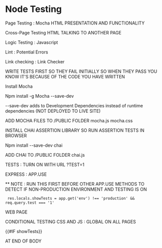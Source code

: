 # Node Testing

 
 
Page Testing : Mocha
HTML PRESENTATION AND FUNCTIONALITY
 
Cross-Page Testing 
HTML TALKING TO ANOTHER PAGE
 
Logic Testing : Javascript
 
 
Lint : Potential Errors
 
Link checking  : Link Checker
 
 
 
WRITE TESTS FIRST SO THEY FAIL INITIALLY SO WHEN THEY PASS YOU KNOW IT'S BECAUSE OF THE CODE YOU HAVE WRITTEN
 
 
 
 
Install Mocha
 
Npm install -g Mocha --save-dev
 
 
--save-dev    adds to Development Dependencies instead of runtime dependencies  (NOT DEPLOYED TO LIVE SITE)
 
 
ADD MOCHA FILES TO /PUBLIC FOLDER 
   mocha.js
  mocha.css
 
 
 
INSTALL CHAI ASSERTION LIBRARY SO RUN ASSERTION TESTS IN BROWSER
 
Npm install --save-dev chai
 
ADD CHAI TO /PUBLIC FOLDER     chai.js
 
 
 
 
 
TESTS : TURN ON WITH URL ?TEST=1
 
 
 
 
EXPRESS : APP.USE  
 
** NOTE : RUN THIS FIRST BEFORE OTHER APP.USE METHODS TO DETECT IF NON-PRODUCTION ENVIRONMENT AND TESTING IS ON
   
     res.locals.showTests = app.get('env') !== 'production' && req.query.test === '1'
 
 
 
WEB PAGE
 
CONDITIONAL TESTING CSS AND JS  : GLOBAL ON ALL PAGES
 
{{#IF showTests}} 
 
<link rel='mocha.css'>
 
 
AT END OF BODY
 
<SCRIPT SRC=MOCHA.JS>
<SCRIPT SRC=CHAI.JS>
 
<SCRIPT SRC=GLOBAL-TESTS.JS>
 
 
 
 
CONDITIONAL TESTING CSS AND JS  : GLOBAL ON ALL PAGES
 
 
{{#IF INDIVIDUAL PAGE TEST}}
<SCRIPT SRC=INIDIVIDUAL-PAGE-TEST.JS>
 
 
 
JS TEST FILE IN MOCHA
 
Suite('Global Test', function(){
 
Test('what I am testing gets stated here',function(){
 
Assert(….test must return TRUE!!! …);
 
});
 
});
 
 
 
 
 
CROSS PAGE TESTING
 
USE A 'HEADLESS BROWSER' TO EFFECTIVELY VISIT A REMOTE SITE AND GLEAN INFORMATION TO RUN AGAINST OUR TESTS
 
EG SELENIUM 
 
RUN SOME TESTS AGAINST WHAT THE BROWSER SHOULD DO
 
QUITE COMPLEX
 
 
 
 
 
RUN YOUR MOCHA TEST
 
1.	INSTALL MOCHA GLOBALLY NPM INSTALL -G MOCHA
2.	START YOUR SERVER
3.	RUN YOUR TEST   mocha -u tdd -R spec qa/tests-crosspage.js 2>/dev/null
TDD OR BDD
SPEC IS A 'REPORTER' 
2>/DEV/NULL  ==> OUTPUT STACK TRACE
 
 
 
 
UNIT TESTS FOR TESTING THE LOGIC OF YOUR CODE
 
 
Var expect = require('chai').expect;
 
Suite('my tests', function(){
 
Test ('this test description',function(){
Expect(….must return true …);
});
 
});
 
 
Then run the file with Mocha
 
Mocha -u tdd -R spec unit-test01.js
 
 

